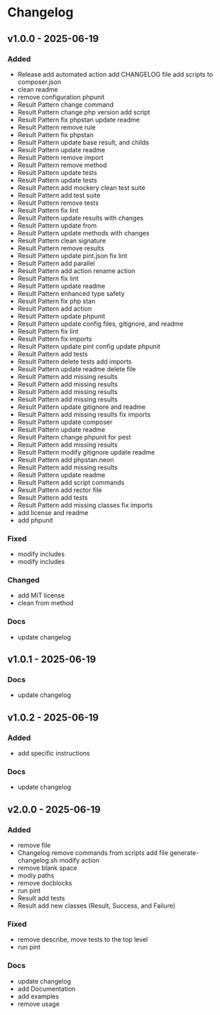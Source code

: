 # Changelog
## v1.0.0 - 2025-06-19

### Added
- Release add automated action add CHANGELOG file add scripts to composer.json
- clean readme
- remove configuration phpunit
- Result Pattern change command
- Result Pattern change php version add script
- Result Pattern fix phpstan update readme
- Result Pattern remove rule
- Result Pattern fix phpstan
- Result Pattern update base result, and childs
- Result Pattern update readme
- Result Pattern remove import
- Result Pattern remove method
- Result Pattern update tests
- Result Pattern update tests
- Result Pattern add mockery clean test suite
- Result Pattern add test suite
- Result Pattern remove tests
- Result Pattern fix lint
- Result Pattern update results with changes
- Result Pattern update from
- Result Pattern update methods with changes
- Result Pattern clean signature
- Result Pattern remove results
- Result Pattern update pint.json fix lint
- Result Pattern add parallel
- Result Pattern add action rename action
- Result Pattern fix lint
- Result Pattern update readme
- Result Pattern enhanced type safety
- Result Pattern fix php stan
- Result Pattern add action
- Result Pattern update phpunit
- Result Pattern update config files, gitignore, and readme
- Result Pattern fix lint
- Result Pattern fix imports
- Result Pattern update pint config update phpunit
- Result Pattern add tests
- Result Pattern delete tests add imports
- Result Pattern update readme delete file
- Result Pattern add missing results
- Result Pattern add missing results
- Result Pattern add missing results
- Result Pattern add missing results
- Result Pattern update gitignore and readme
- Result Pattern add missing results fix imports
- Result Pattern update composer
- Result Pattern update readme
- Result Pattern change phpunit for pest
- Result Pattern add missing results
- Result Pattern modify gitignore update readme
- Result Pattern add phpstan.neon
- Result Pattern add missing results
- Result Pattern update readme
- Result Pattern add script commands
- Result Pattern add rector file
- Result Pattern add tests
- Result Pattern add missing classes fix imports
- add license and readme
- add phpunit

### Fixed
- modify includes
- modify includes

### Changed
- add MIT license
- clean from method

### Docs
- update changelog


## v1.0.1 - 2025-06-19

### Docs
- update changelog


## v1.0.2 - 2025-06-19

### Added
- add specific instructions

### Docs
- update changelog


## v2.0.0 - 2025-06-19

### Added
- remove file
- Changelog remove commands from scripts add file generate-changelog.sh modify action
- remove blank space
- modiy paths
- remove docblocks
- run pint
- Result add tests
- Result add new classes (Result, Success, and Failure)

### Fixed
- remove describe, move tests to the top level
- run pint

### Docs
- update changelog
- add Documentation
- add examples
- remove usage



